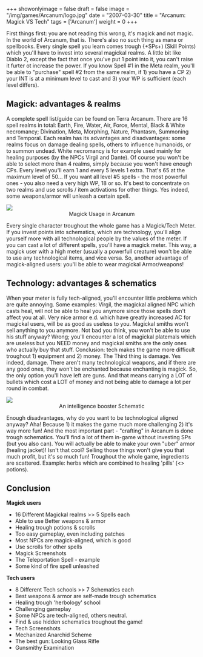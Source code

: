 +++
showonlyimage = false
draft = false
image = "/img/games/Arcanum/logo.jpg"
date = "2007-03-30"
title = "Arcanum: Magick VS Tech"
tags = ['Arcanum']
weight = 0
+++

First things first: you are not reading this wrong, it's magick and not magic. In the world of Arcanum, that is. There's also no such thing as mana or spellbooks. Every single spell you learn comes trough {+SPs+) (Skill Points) which you'll have to invest into several magickal realms. A little bit like Diablo 2, except the fact that once you've put 1 point into it, you can't raise it furter ot increase the power. If you know Spell #1 in the Meta realm, you'll be able to "purchase" spell #2 from the same realm, if 1) you have a CP 2) your INT is at a minimum level to cast and 3) your WP is sufficient (each level differs).

## Magick: advantages & realms

A complete spell list/guide can be found on Terra Arcanum. There are 16 spell realms in total: Earth, Fire, Water, Air, Force, Mental, Black & White necromancy; Divination, Meta, Morphing, Nature, Phantasm, Summoning and Temporal. Each realm has its advantages and disadvantages: some realms focus on damage dealing spells, others to influence humanoids, or to summon undead. White necromancy is for example used mainly for healing purposes (by the NPCs Virgil and Dante).
Of course you won't be able to select more than 4 realms, simply because you won't have enough CPs. Every level you'll earn 1 and every 5 levels 1 extra. That's 65 at the maximum level of 50... If you want all level #5 spells - the most powerful ones - you also need a very high WP, 18 or so. It's best to concentrate on two realms and use scrolls / item activations for other things. Yes indeed, some weapons/armor will unleash a certain spell.

<img src="/img/games/Arcanum/magickuse.jpg"/>
<center>Magick Usage in Arcanum</center>

Every single character troughout the whole game has a Magick/Tech Meter. If you invest points into schematics, which are technology, you'll align yourself more with all technological people by the values of the meter. If you can cast a lot of different spells, you'll have a magick meter. This way, a magick user with a high meter (usually a powerfull creature) won't be able to use any technological items, and vice versa. So, another advantage of magick-aligned users: you'll be able to wear magickal Armor/weapons!

## Technology: advantages & schematics

When your meter is fully tech-aligned, you'll encounter little problems which are quite annoying. Some examples: Virgil, the magickal aligned NPC which casts heal, will not be able to heal you anymore since those spells don't affect you at all. Very nice armor e.d. which have greatly increased AC for magickal users, will be as good as useless to you. Magickal smiths won't sell anything to you anymore. Not bad you think, you won't be able to use his stuff anyway? Wrong; you'll encounter a lot of magickal platemals which are useless but you NEED money and magickal smiths are the only ones who actually buy that stuff.
Conclusion: tech makes the game more difficult troughout 1) equipment and 2) money. The Third thing is damage.
Yes indeed, damage. There aren't many technological weapons, and if there are any good ones, they won't be enchanted because enchanting is magick. So, the only option you'll have left are guns. And that means carrying a LOT of bullets which cost a LOT of money and not being able to damage a lot per round in combat.

<img src="/img/games/Arcanum/techuse.jpg"/>
<center>An intelligence booster Schematic</center>

Enough disadvantages, why do you want to be technological aligned anyway? Aha! Because 1) it makes the game much more challenging 2) it's way more fun! And the most important part - "crafting" in Arcanum is done trough schematics. You'll find a lot of them in-game without investing SPs (but you also can). You will actually be able to make your own "uber" armor (healing jacket)! Isn't that cool? Selling those things won't give you that much profit, but it's so much fun! Troughout the whole game, ingredients are scattered. Example: herbs which are combined to healing 'pills' (<> potions).

## Conclusion

**Magick users**

- 16 Different Magickal realms >> 5 Spells each
- Able to use Better weapons & armor
- Healing trough potions & scrolls
- Too easy gameplay, even including patches
- Most NPCs are magick-aligned, which is good
- Use scrolls for other spells
- Magick Screenshots
- The Teleportation Spell - example
- Some kind of fire spell unleashed

**Tech users**

- 8 Different Tech schools >> 7 Schematics each
- Best weapons & armor are self-made trough schematics
- Healing trough 'herbology' school
- Challenging gameplay
- Some NPCs are tech-aligned, others neutral.
- Find & use hidden schematics troughout the game!
- Tech Screenshots
- Mechanized Anarchid Scheme
- The best gun: Looking Glass Rifle
- Gunsmithy Examination
